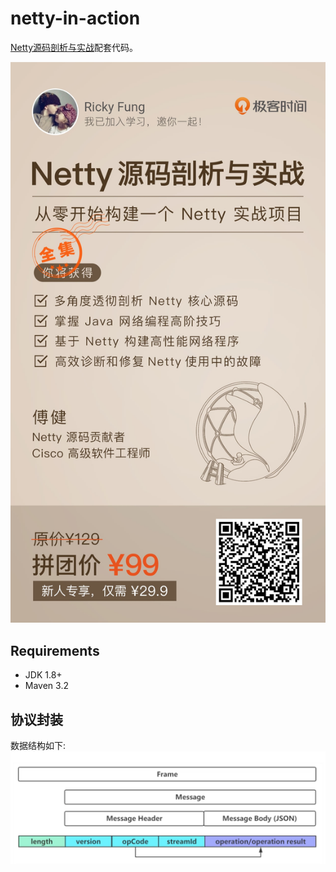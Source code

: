 # netty-in-action
[Netty源码剖析与实战](https://time.geekbang.org/course/intro/237)配套代码。


![netty_in_action](docs/images/netty_in_action.jpeg)

## Requirements
* JDK 1.8+
* Maven 3.2

## 协议封装
数据结构如下:
![ordering protocol](docs/images/ordering_protocol.png)
